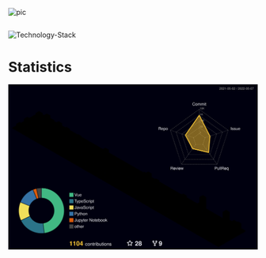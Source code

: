 ![pic](https://user-images.githubusercontent.com/77166960/161437870-b88de6ec-120b-47fd-a5a6-88e0bc8e4053.png)


##
<!-- ![windows](https://img.shields.io/badge/-windows-black?style=for-the-badge)
![ubuntu](https://img.shields.io/badge/-ubuntu-black?style=for-the-badge)

![python](https://img.shields.io/badge/-python-black?style=for-the-badge)
![javascript](https://img.shields.io/badge/-javascript-black?style=for-the-badge)
![typescript](https://img.shields.io/badge/-typescript-black?style=for-the-badge)
![html](https://img.shields.io/badge/-html-black?style=for-the-badge)
![css](https://img.shields.io/badge/-css-black?style=for-the-badge)
![tailwindcss](https://img.shields.io/badge/-tailwindcss-black?style=for-the-badge)
![windicss](https://img.shields.io/badge/-windicss-black?style=for-the-badge)
![sql](https://img.shields.io/badge/-prisma-black?style=for-the-badge)

![vue.js](https://img.shields.io/badge/-vue.js-black?style=for-the-badge)
![nuxt.js](https://img.shields.io/badge/-nuxt.js-black?style=for-the-badge)
![node.js](https://img.shields.io/badge/-node.js-black?style=for-the-badge)
![flask](https://img.shields.io/badge/-flask-black?style=for-the-badge)
![quart](https://img.shields.io/badge/-quart-black?style=for-the-badge)

![vscode](https://img.shields.io/badge/-vscode-brightgreen?style=for-the-badge) -->

![Technology-Stack](https://user-images.githubusercontent.com/77166960/163433637-bb145c88-d7cc-480c-bd24-c98fd21ddf28.png)


# Statistics #

<!-- [![Gusbell's GitHub stats](https://github-readme-stats.vercel.app/api?username=Gusb3ll&show_icons=true&theme=tokyonight&count_private=true)(https://github.com/Gusb3ll) -->

![](./profile-3d-contrib/profile-night-rainbow.svg)

<!-- <p align="center">
  <a href="https://github.com/Gusb3ll">
    <img align="center" src="https://awesome-github-stats.azurewebsites.net/user-stats/Gusb3ll?cardType=level&theme=tokyonight&count_private=true" />
  </a>
</p> -->
